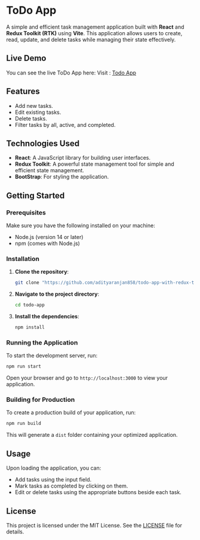 # ToDo App

A simple and efficient task management application built with **React** and **Redux Toolkit (RTK)** using **Vite**. This application allows users to create, read, update, and delete tasks while managing their state effectively.

## Live Demo
You can see the live ToDo App here: Visit : [Todo App](https://todo-app-with-rtk-v1.vercel.app/) 

## Features

- Add new tasks.
- Edit existing tasks.
- Delete tasks.
- Filter tasks by all, active, and completed.

## Technologies Used

- **React**: A JavaScript library for building user interfaces.
- **Redux Toolkit**: A powerful state management tool for simple and efficient state management.
- **BootStrap**: For styling the application.

## Getting Started

### Prerequisites

Make sure you have the following installed on your machine:

- Node.js (version 14 or later)
- npm (comes with Node.js)

### Installation

1. **Clone the repository**:

   ```bash
   git clone "https://github.com/adityaranjan858/todo-app-with-redux-toolkit.git"
   ```

2. **Navigate to the project directory**:

   ```bash
   cd todo-app
   ```

3. **Install the dependencies**:

   ```bash
   npm install
   ```

### Running the Application

To start the development server, run:

```bash
npm run start
```

Open your browser and go to `http://localhost:3000` to view your application.

### Building for Production

To create a production build of your application, run:

```bash
npm run build
```

This will generate a `dist` folder containing your optimized application.

## Usage

Upon loading the application, you can:

- Add tasks using the input field.
- Mark tasks as completed by clicking on them.
- Edit or delete tasks using the appropriate buttons beside each task.

## License

This project is licensed under the MIT License. See the [LICENSE](LICENSE) file for details.

